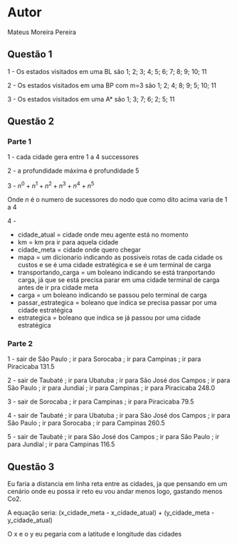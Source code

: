 # Autor
Mateus Moreira Pereira

## Questão 1
1 - Os estados visitados em uma BL são 1; 2; 3; 4; 5; 6; 7; 8; 9; 10; 11

2 - Os estados visitados em uma BP com m=3 são 1; 2; 4; 8; 9; 5; 10; 11

3 - Os estados visitados em uma A* são 1; 3; 7; 6; 2; 5; 11

## Questão 2
### Parte 1
1 - cada cidade gera entre 1 a 4 successores

2 - a profundidade máxima é profundidade 5

3 - $n^0 + n^1 + n^2 + n^3 + n^4 + n^5$

Onde $n$ é o numero de sucessores do nodo que como dito acima varia de 1 a 4

4 - 
- cidade_atual = cidade onde meu agente está no momento
- km = km pra ir para aquela cidade
- cidade_meta = cidade onde quero chegar
- mapa = um dicionario indicando as possiveis rotas de cada cidade os custos e se é uma cidade estratégica e se é um terminal de carga
- transportando_carga = um boleano indicando se está tranportando carga, já que se está precisa parar em uma cidade terminal de carga antes de ir pra cidade meta
- carga = um boleano indicando se passou pelo terminal de carga
- passar_estrategica = boleano que indica se precisa passar por uma cidade estratégica
- estrategica = boleano que indica se já passou por uma cidade estratégica

### Parte 2
1 -  sair de São Paulo ; ir para Sorocaba ; ir para Campinas ; ir para Piracicaba
131.5

2 - sair de Taubaté ; ir para Ubatuba ; ir para São José dos Campos ; ir para São Paulo ; ir para Jundiaí ; ir para Campinas ; ir para Piracicaba
248.0

3 - sair de Sorocaba ; ir para Campinas ; ir para Piracicaba
79.5

4 - sair de Taubaté ; ir para Ubatuba ; ir para São José dos Campos ; ir para São Paulo ; ir para Sorocaba ; ir para Campinas
260.5

5 - sair de Taubaté ; ir para São José dos Campos ; ir para São Paulo ; ir para Jundiaí ; ir para Campinas
116.5

## Questão 3
Eu faria a distancia em linha reta entre as cidades, ja que pensando em um cenário onde eu possa ir reto eu vou andar menos logo, gastando menos Co2.

A equação seria: 
(x_cidade_meta - x_cidade_atual) + (y_cidade_meta - y_cidade_atual)

O x e o y eu pegaria com a latitude e longitude das cidades
